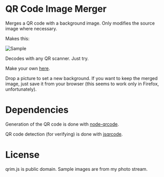 QR Code Image Merger
====================

Merges a QR code with a background image.
Only modifies the source image where necessary.

Makes this:

![Sample](http://markusfisch.github.io/qrim/sample.png)

Decodes with any QR scanner. Just try.

Make your own [here](http://qrim.markusfisch.de).

Drop a picture to set a new background.
If you want to keep the merged image, just save it from your browser
(this seems to work only in Firefox, unfortunately).

Dependencies
============

Generation of the QR code is done with
[node-qrcode](https://github.com/soldair/node-qrcode).

QR code detection (for verifying) is done with
[jsqrcode](https://github.com/LazarSoft/jsqrcode).

License
=======

qrim.js is public domain.
Sample images are from my photo stream.
